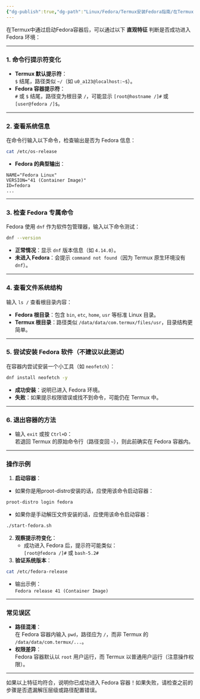 ```yaml
---
{"dg-publish":true,"dg-path":"Linux/Fedora/Termux安装Fedora指南/在Termux中测试Fedora是否安装成功.md","permalink":"/Linux/Fedora/Termux安装Fedora指南/在Termux中测试Fedora是否安装成功/"}
---
```


在Termux中通过启动Fedora容器后，可以通过以下 **直观特征** 判断是否成功进入 Fedora 环境：

***

### **1. 命令行提示符变化**
- **Termux 默认提示符**：  
  `$` 结尾，路径类似 `~/`（如 `u0_a123@localhost:~$`）。
- **Fedora 容器提示符**：  
  `#` 或 `$` 结尾，路径变为根目录 `/`，可能显示 `[root@hostname /]#` 或 `[user@fedora /]$`。

***

### **2. 查看系统信息**
在命令行输入以下命令，检查输出是否为 Fedora 信息：
```bash
cat /etc/os-release
```
- **Fedora 的典型输出**：
```
NAME="Fedora Linux"
VERSION="41 (Container Image)"
ID=fedora
...
```

***

### **3. 检查 Fedora 专属命令**
Fedora 使用 `dnf` 作为软件包管理器，输入以下命令测试：
```bash
dnf --version
```
- **正常情况**：显示 `dnf` 版本信息（如 `4.14.0`）。
- **未进入 Fedora**：会提示 `command not found`（因为 Termux 原生环境没有 `dnf`）。

***

### **4. 查看文件系统结构**
输入 `ls /` 查看根目录内容：
- **Fedora 根目录**：包含 `bin`, `etc`, `home`, `usr` 等标准 Linux 目录。
- **Termux 根目录**：路径类似 `/data/data/com.termux/files/usr`，目录结构更简单。

***

### **5. 尝试安装 Fedora 软件**（不建议以此测试）
在容器内尝试安装一个小工具（如 `neofetch`）：
```bash
dnf install neofetch -y
```
- **成功安装**：说明已进入 Fedora 环境。
- **失败**：如果提示权限错误或找不到命令，可能仍在 Termux 中。

***

### **6. 退出容器的方法**
- 输入 `exit` 或按 `Ctrl+D`：  
  若退回 Termux 的原始命令行（路径变回 `~`），则此前确实在 Fedora 容器内。

***

### **操作示例**
1. **启动容器**：
- 如果你是用proot-distro安装的话，应使用该命令启动容器：
```bash
proot-distro login fedora
```
- 如果你是手动解压文件安装的话，应使用该命令启动容器：
```bash
./start-fedora.sh
```
2. **观察提示符变化**：  
   - 成功进入 Fedora 后，提示符可能类似：  
     `[root@fedora /]#` 或 `bash-5.2#`
3. **验证系统版本**：
```bash
cat /etc/fedora-release
```
   - 输出示例：  
     `Fedora release 41 (Container Image)`

***

### **常见误区**
- **路径混淆**：  
  在 Fedora 容器内输入 `pwd`，路径应为 `/`，而非 Termux 的 `/data/data/com.termux/...`。
- **权限差异**：  
  Fedora 容器默认以 `root` 用户运行，而 Termux 以普通用户运行（注意操作权限）。

***

如果以上特征均符合，说明你已成功进入 Fedora 容器！如果失败，请检查之前的步骤是否遗漏解压层级或路径配置错误。